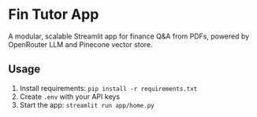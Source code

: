 # Fin Tutor App

A modular, scalable Streamlit app for finance Q&A from PDFs, powered by OpenRouter LLM and Pinecone vector store.

## Usage

1. Install requirements: `pip install -r requirements.txt`
2. Create `.env` with your API keys 
3. Start the app: `streamlit run app/home.py`
